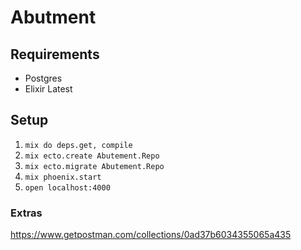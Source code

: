 # Abutment

## Requirements

- Postgres
- Elixir Latest

## Setup

1. `mix do deps.get, compile`
2. `mix ecto.create Abutement.Repo`
3. `mix ecto.migrate Abutement.Repo`
4. `mix phoenix.start`
5. `open localhost:4000`

### Extras

https://www.getpostman.com/collections/0ad37b6034355065a435
